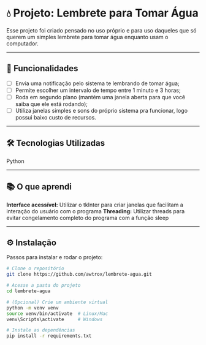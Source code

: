 # 💧 Projeto: Lembrete para Tomar Água

Esse projeto foi criado pensado no uso próprio e para uso daqueles que só querem um simples lembrete para tomar água enquanto usam o computador.

---

## 🚀 Funcionalidades
- [ ] Envia uma notificação pelo sistema te lembrando de tomar água;
- [ ] Permite escolher um intervalo de tempo entre 1 minuto e 3 horas;
- [ ] Roda em segundo plano (mantém uma janela aberta para que você saiba que ele está rodando);
- [ ] Utiliza janelas simples e sons do próprio sistema pra funcionar, logo possui baixo custo de recursos.

---
## 🛠 Tecnologias Utilizadas
Python

---
## 📚 O que aprendi
**Interface acessível:** Utilizar o tkInter para criar janelas que facilitam a interação do usuário com o programa
**Threading:** Utilizar threads para evitar congelamento completo do programa com a função sleep

---
## ⚙️ Instalação

Passos para instalar e rodar o projeto:

```bash
# Clone o repositório
git clone https://github.com/awtrox/lembrete-agua.git

# Acesse a pasta do projeto
cd lembrete-agua

# (Opcional) Crie um ambiente virtual
python -m venv venv
source venv/bin/activate  # Linux/Mac
venv\Scripts\activate     # Windows

# Instale as dependências
pip install -r requirements.txt
